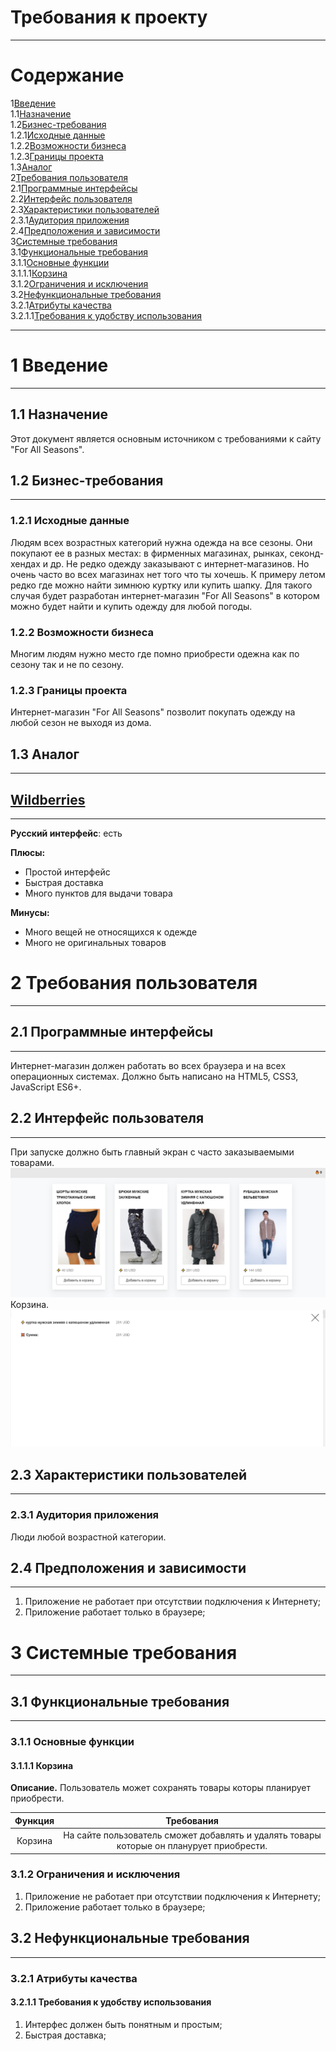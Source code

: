 # Требования к проекту
___
# Содержание
1[Введение](#vvedenie) <br>
1.1[Назначение](#naznachenie) <br>
1.2[Бизнес-требования](#bussines_trebovanie) <br>
1.2.1[Исходные данные](#ishodnie_data) <br>
1.2.2[Возможности бизнеса](#vozmoznosti_bussines) <br>
1.2.3[Границы проекта](#progect_graniza) <br>
1.3[Аналог](#analog) <br>
2[Требования пользователя](#trebovania_polizavatela) <br>
2.1[Программные интерфейсы](#program_interface) <br>
2.2[Интерфейс пользователя](#interface_polizavatela) <br>
2.3[Характеристики пользователей](#harakteristiki_polizavatelei) <br>
2.3.1[Аудитория приложения](#auditoria_prilozenia) <br>
2.4[Предположения и зависимости](#predpolozenia_i_zavisimosti) <br>
3[Системные требования](#sustemnie_trebov) <br>
3.1[Функциональные требования](#functional_treb) <br>
3.1.1[Основные функции](#osn_func) <br>
3.1.1.1[Корзина](#bag) <br>
3.1.2[Ограничения и исключения](#ogr_i_iskl) <br>
3.2[Нефункциональные требования](#nef_tr) <br>
3.2.1[Атрибуты качества](#atrib_k) <br>
3.2.1.1[Требования к удобству использования](#isp) <br>

___
<a id="vvedenie"></a>
# 1 Введение
___
<a id="naznachenie"></a>
## 1.1 Назначение
Этот документ является основным источником с требованиями к сайту "For All Seasons".
<a id="bussines_trebovanie"></a>
## 1.2 Бизнес-требования
___
<a id="ishodnie_data"></a>
### 1.2.1 Исходные данные
Людям всех возрастных категорий нужна одежда на все сезоны. Они покупают ее в разных
местах: в фирменных магазинах, рынках, секонд-хендах и др. Не редко одежду заказывают
с интернет-магазинов. Но очень часто во всех магазинах нет того что ты хочешь. 
К примеру летом редко где можно найти зимнюю куртку или купить шапку.
Для такого случая будет разработан интернет-магазин "For All Seasons" в котором
можно будет найти и купить одежду для любой погоды.
<a id="vozmoznosti_bussines"></a>
### 1.2.2 Возможности бизнеса
Многим людям нужно место где помно приобрести одежна как по сезону так и не по сезону.
<a id="progect_graniza"></a>
### 1.2.3 Границы проекта
Интернет-магазин "For All Seasons" позволит покупать одежду на любой сезон не 
выходя из дома.
<a id="analog"></a>
## 1.3 Аналог
___
## [Wildberries](https://www.wildberries.by/)
___
**Русский интерфейс**: есть

**Плюсы:**
* Простой интерфейс
* Быстрая доставка
* Много пунктов для выдачи товара

**Минусы:**
* Много вещей не относящихся к одежде
* Много не оригинальных товаров

<a id="trebovania_polizavatela"></a>
# 2 Требования пользователя
___
<a id="program_interface"></a>
## 2.1 Программные интерфейсы
___
Интернет-магазин должен работать во всех браузера и на всех операционных системах.
Должно быть написано на HTML5, CSS3, JavaScript ES6+.
<a id="interface_polizavatela"></a>
## 2.2 Интерфейс пользователя
___
При запуске должно быть главный экран с часто заказываемыми товарами.
![](https://github.com/AndreyApanasevich/TRITPO/blob/main/laba2/img/katalog.png)
Корзина.
![](https://github.com/AndreyApanasevich/TRITPO/blob/main/laba2/img/bag.png)
<a id="harakteristiki_polizavatelei"></a>
## 2.3 Характеристики пользователей
___
<a id="auditoria_prilozenia"></a>
### 2.3.1 Аудитория приложения
Люди любой возрастной категории.

<a id="predpolozenia_i_zavisimosti"></a>
## 2.4 Предположения и зависимости
___
1. Приложение не работает при отсутствии подключения к Интернету;
2. Приложение работает только в браузере;

<a id="sustemnie_trebov"></a>
# 3 Системные требования
___
<a id="functional_treb"></a>
## 3.1 Функциональные требования
___
<a id="osn_func"></a>
### 3.1.1 Основные функции

<a id="bag"></a>
#### 3.1.1.1 Корзина
**Описание.** Пользователь может сохранять товары которы планирует приобрести.

| Функция |                                        Требования                                        |
|:-------:|:----------------------------------------------------------------------------------------:|
| Корзина | На сайте пользователь сможет добавлять и удалять товары которые он планурует приобрести. |

<a id="ogr_i_iskl"></a>
### 3.1.2 Ограничения и исключения
1. Приложение не работает при отсутствии подключения к Интернету;
2. Приложение работает только в браузере;

<a id="nef_tr"></a>
## 3.2 Нефункциональные требования
___
<a id="atrib_k"></a>
### 3.2.1 Атрибуты качества
<a id="isp"></a>
#### 3.2.1.1 Требования к удобству использования
1. Интерфес должен быть понятным и простым;
2. Быстрая доставка;

